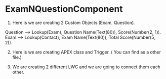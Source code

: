 # ExamNQuestionComponent

1) Here is we are creating 2 Custom Objects (Exam, Question).

Question --> Lookup(Exam), Question Name(Text(80)), Score(Number(2, 1)).
Exam     --> Lookup(Contact), Exam Name(Text(80)), Total Score(Number(5, 2)).

2) Here is we are creating APEX class and Trigger.
( You can find as a other file.)

3) We are creating 2 different LWC and we are going to connect them each other.
